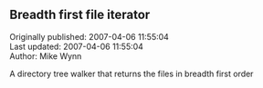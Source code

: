 ## Breadth first file iterator  
Originally published: 2007-04-06 11:55:04  
Last updated: 2007-04-06 11:55:04  
Author: Mike Wynn  
  
A directory tree walker that returns the files in breadth first order